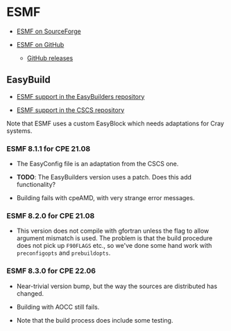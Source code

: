 # ESMF

  * [ESMF on SourceForge](https://sourceforge.net/projects/esmf/)

  * [ESMF on GitHub]()

      * [GitHub releases](https://github.com/esmf-org/esmf/releases)


## EasyBuild

  * [ESMF support in the EasyBuilders repository](https://github.com/easybuilders/easybuild-easyconfigs/tree/develop/easybuild/easyconfigs/e/ESMF)

  * [ESMF support in the CSCS repository](https://github.com/eth-cscs/production/tree/master/easybuild/easyconfigs/e/ESMF)

Note that ESMF uses a custom EasyBlock which needs adaptations for Cray systems.


### ESMF 8.1.1 for CPE 21.08

  * The EasyConfig file is an adaptation from the CSCS one.

  * **TODO**: The EasyBuilders version uses a patch. Does this add functionality?

  * Building fails with cpeAMD, with very strange error messages.


### ESMF 8.2.0 for CPE 21.08

  * This version does not compile with gfortran unless the flag to allow argument
    mismatch is used. The problem is that the build procedure does not pick up
    `F90FLAGS` etc., so we've done some hand work with `preconfigopts` and
    `prebuildopts`.

### ESMF 8.3.0 for CPE 22.06

  * Near-trivial version bump, but the way the sources are distributed has changed.

  * Building with AOCC still fails.

  * Note that the build process does include some testing.

